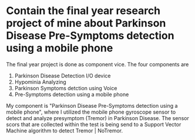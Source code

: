 # Contain the final year research project of mine about Parkinson Disease Pre-Symptoms detection using a mobile phone

The final year project is done as component vice. The four components are
1. Parkinson Disease Detection I/O device
2. Hypominia Analyzing
3. Parkinson Symptoms detction using Voice
4. Pre-Symptoms detection using a mobile phone

My component is "Parkinson Disease Pre-Symptoms detection using a mobile phone", where I utilized the mobile phone gyroscope sensor to detect and analyze presymptom (Tremor) in Parkinson Disease. The sensor scors that are collected within the test is being send to a Support Vector Machine algorithm to detect Tremor | NoTremor. 
